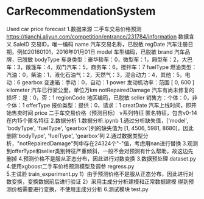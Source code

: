 # CarRecommendationSystem
Used car price forecast
1.数据来源  二手车交易价格预测	
https://tianchi.aliyun.com/competition/entrance/231784/information
数据含义
SaleID	交易ID，唯一编码
name	汽车交易名称，已脱敏
regDate	汽车注册日期，例如20160101，2016年01月01日
model	车型编码，已脱敏
brand	汽车品牌，已脱敏
bodyType	车身类型：豪华轿车：0，微型车：1，厢型车：2，大巴车：3，敞篷车：4，双门汽车：5，商务车：6，搅拌车：7
fuelType	燃油类型：汽油：0，柴油：1，液化石油气：2，天然气：3，混合动力：4，其他：5，电动：6
gearbox	变速箱：手动：0，自动：1
power	发动机功率：范围 [ 0, 600 ]
kilometer	汽车已行驶公里，单位万km
notRepairedDamage	汽车有尚未修复的损坏：是：0，否：1
regionCode	地区编码，已脱敏
seller	销售方：个体：0，非个体：1
offerType	报价类型：提供：0，请求：1
creatDate	汽车上线时间，即开始售卖时间
price	二手车交易价格（预测目标）
v系列特征	匿名特征，包含v0-14在内15个匿名特征
2.数据分析   1.数据分析.ipynb
   1.通过分析缺失值，['model', 'bodyType', 'fuelType', 'gearbox']列的缺失值为 [1, 4506, 5981, 8680]，因此删除'bodyType', 'fuelType', 'gearbox'列 
   2.通过数据类型分析，"notRepairedDamage"列中存在24324个"-"值，考虑用nan进行替换 
   3.观测到offerType和seller类别特征严重倾斜，一般不会对预测有什么帮助，故这边先删掉 
   4.预测价格不是服从正态分布，因此进行对数变换
3.数据预处理
dataset.py
4.使用xgboost二手车价格预测模型及调参 regress.py  
5.主试验 train_experiment.py
  1）由于预测价格不是服从正态分布，因此进行对数变换，变换数据前后进行验证
  2）采用主成分分析建模和正常数据建模
  得到预测价格需要进行变换，不使用主成分分析
6.测试模块 test.py
